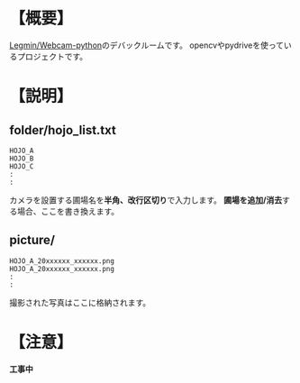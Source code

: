 # 【概要】
[Legmin/Webcam-python](https://github.com/Legmin/Webcam-python.git)のデバックルームです。
opencvやpydriveを使っているプロジェクトです。

# 【説明】
## folder/hojo_list.txt
```
HOJO_A
HOJO_B
HOJO_C
:
:
```
カメラを設置する圃場名を**半角、改行区切り**で入力します。
**圃場を追加/消去**する場合、ここを書き換えます。
## picture/
```
HOJO_A_20xxxxxx_xxxxxx.png
HOJO_A_20xxxxxx_xxxxxx.png
:
:
```
撮影された写真はここに格納されます。
# 【注意】
**工事中**
